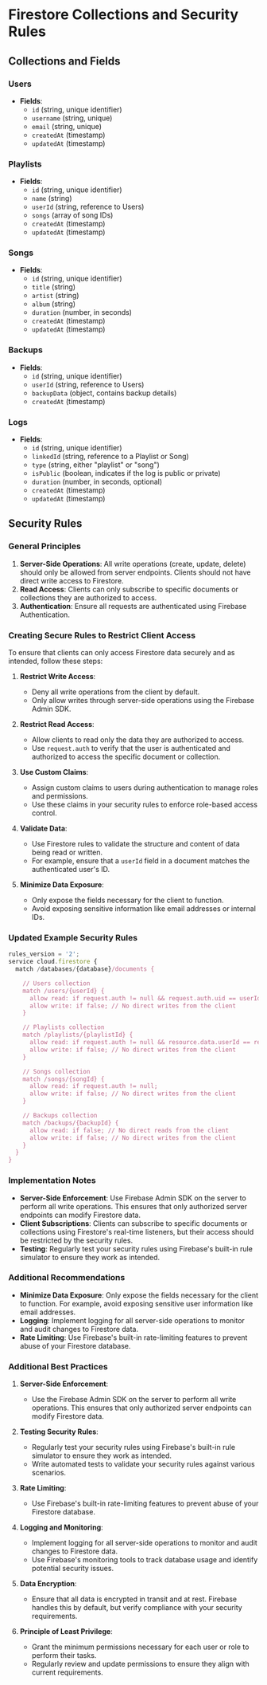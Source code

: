 # Firestore Collections and Security Rules

## Collections and Fields

### Users

- **Fields**:
  - `id` (string, unique identifier)
  - `username` (string, unique)
  - `email` (string, unique)
  - `createdAt` (timestamp)
  - `updatedAt` (timestamp)

### Playlists

- **Fields**:
  - `id` (string, unique identifier)
  - `name` (string)
  - `userId` (string, reference to Users)
  - `songs` (array of song IDs)
  - `createdAt` (timestamp)
  - `updatedAt` (timestamp)

### Songs

- **Fields**:
  - `id` (string, unique identifier)
  - `title` (string)
  - `artist` (string)
  - `album` (string)
  - `duration` (number, in seconds)
  - `createdAt` (timestamp)
  - `updatedAt` (timestamp)

### Backups

- **Fields**:
  - `id` (string, unique identifier)
  - `userId` (string, reference to Users)
  - `backupData` (object, contains backup details)
  - `createdAt` (timestamp)

### Logs

- **Fields**:
  - `id` (string, unique identifier)
  - `linkedId` (string, reference to a Playlist or Song)
  - `type` (string, either "playlist" or "song")
  - `isPublic` (boolean, indicates if the log is public or private)
  - `duration` (number, in seconds, optional)
  - `createdAt` (timestamp)
  - `updatedAt` (timestamp)

## Security Rules

### General Principles

1. **Server-Side Operations**: All write operations (create, update, delete) should only be allowed from server endpoints. Clients should not have direct write access to Firestore.
2. **Read Access**: Clients can only subscribe to specific documents or collections they are authorized to access.
3. **Authentication**: Ensure all requests are authenticated using Firebase Authentication.

### Creating Secure Rules to Restrict Client Access

To ensure that clients can only access Firestore data securely and as intended, follow these steps:

1. **Restrict Write Access**:

   - Deny all write operations from the client by default.
   - Only allow writes through server-side operations using the Firebase Admin SDK.

2. **Restrict Read Access**:

   - Allow clients to read only the data they are authorized to access.
   - Use `request.auth` to verify that the user is authenticated and authorized to access the specific document or collection.

3. **Use Custom Claims**:

   - Assign custom claims to users during authentication to manage roles and permissions.
   - Use these claims in your security rules to enforce role-based access control.

4. **Validate Data**:

   - Use Firestore rules to validate the structure and content of data being read or written.
   - For example, ensure that a `userId` field in a document matches the authenticated user's ID.

5. **Minimize Data Exposure**:
   - Only expose the fields necessary for the client to function.
   - Avoid exposing sensitive information like email addresses or internal IDs.

### Updated Example Security Rules

```javascript
rules_version = '2';
service cloud.firestore {
  match /databases/{database}/documents {

    // Users collection
    match /users/{userId} {
      allow read: if request.auth != null && request.auth.uid == userId;
      allow write: if false; // No direct writes from the client
    }

    // Playlists collection
    match /playlists/{playlistId} {
      allow read: if request.auth != null && resource.data.userId == request.auth.uid;
      allow write: if false; // No direct writes from the client
    }

    // Songs collection
    match /songs/{songId} {
      allow read: if request.auth != null;
      allow write: if false; // No direct writes from the client
    }

    // Backups collection
    match /backups/{backupId} {
      allow read: if false; // No direct reads from the client
      allow write: if false; // No direct writes from the client
    }
  }
}
```

### Implementation Notes

- **Server-Side Enforcement**: Use Firebase Admin SDK on the server to perform all write operations. This ensures that only authorized server endpoints can modify Firestore data.
- **Client Subscriptions**: Clients can subscribe to specific documents or collections using Firestore's real-time listeners, but their access should be restricted by the security rules.
- **Testing**: Regularly test your security rules using Firebase's built-in rule simulator to ensure they work as intended.

### Additional Recommendations

- **Minimize Data Exposure**: Only expose the fields necessary for the client to function. For example, avoid exposing sensitive user information like email addresses.
- **Logging**: Implement logging for all server-side operations to monitor and audit changes to Firestore data.
- **Rate Limiting**: Use Firebase's built-in rate-limiting features to prevent abuse of your Firestore database.

### Additional Best Practices

1. **Server-Side Enforcement**:

   - Use the Firebase Admin SDK on the server to perform all write operations. This ensures that only authorized server endpoints can modify Firestore data.

2. **Testing Security Rules**:

   - Regularly test your security rules using Firebase's built-in rule simulator to ensure they work as intended.
   - Write automated tests to validate your security rules against various scenarios.

3. **Rate Limiting**:

   - Use Firebase's built-in rate-limiting features to prevent abuse of your Firestore database.

4. **Logging and Monitoring**:

   - Implement logging for all server-side operations to monitor and audit changes to Firestore data.
   - Use Firebase's monitoring tools to track database usage and identify potential security issues.

5. **Data Encryption**:

   - Ensure that all data is encrypted in transit and at rest. Firebase handles this by default, but verify compliance with your security requirements.

6. **Principle of Least Privilege**:
   - Grant the minimum permissions necessary for each user or role to perform their tasks.
   - Regularly review and update permissions to ensure they align with current requirements.
